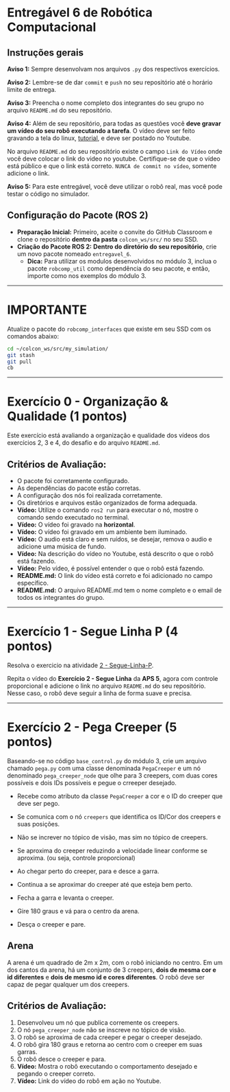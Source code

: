 # Entregável 6 de Robótica Computacional

## Instruções gerais

**Aviso 1:** Sempre desenvolvam nos arquivos `.py` dos respectivos exercícios.

**Aviso 2:** Lembre-se de dar `commit` e `push` no seu repositório até o horário limite de entrega.

**Aviso 3:** Preencha o nome completo dos integrantes do seu grupo no arquivo `README.md` do seu repositório.

**Aviso 4:** Além de seu repositório, para todas as questões você **deve gravar um vídeo do seu robô executando a tarefa**. O vídeo deve ser feito gravando a tela do linux, [tutorial](https://insper.github.io/robotica-computacional/screen_record/), e deve ser postado no Youtube. 

No arquivo `README.md` do seu repositório existe o campo `Link do Vídeo` onde você deve colocar o link do video no youtube. Certifique-se de que o vídeo está público e que o link está correto. `NUNCA de commit no vídeo`, somente adicione o link.

**Aviso 5:** Para este entregável, você deve utilizar o robô real, mas você pode testar o código no simulador.

## Configuração do Pacote (ROS 2)

- **Preparação Inicial:** Primeiro, aceite o convite do GitHub Classroom e clone o repositório **dentro da pasta** `colcon_ws/src/` no seu SSD.
- **Criação do Pacote ROS 2:** **Dentro do diretório do seu repositório**, crie um novo pacote nomeado `entregavel_6`.
    - **Dica:** Para utilizar os modulos desenvolvidos no módulo 3, inclua o pacote `robcomp_util` como dependência do seu pacote, e então, importe como nos exemplos do módulo 3.

____________________________________________________________________
# **IMPORTANTE**
Atualize o pacote do `robcomp_interfaces` que existe em seu SSD com os comandos abaixo:
```bash
cd ~/colcon_ws/src/my_simulation/
git stash
git pull
cb
```
____________________________________________________________________

# Exercício 0 - Organização & Qualidade (1 pontos)
Este exercício está avaliando a organização e qualidade dos vídeos dos exercícios 2, 3 e 4, do desafio e do arquivo `README.md`.

## Critérios de Avaliação:
* O pacote foi corretamente configurado.
* As dependências do pacote estão corretas.
* A configuração dos nós foi realizada corretamente.
* Os diretórios e arquivos estão organizados de forma adequada.
* **Vídeo:** Utilize o comando `ros2 run` para executar o nó, mostre o comando sendo executado no terminal.
* **Vídeo:** O vídeo foi gravado na **horizontal**.
* **Vídeo:** O vídeo foi gravado em um ambiente bem iluminado.
* **Vídeo:** O audio está claro e sem ruídos, se desejar, remova o audio e adicione uma música de fundo.
* **Vídeo:** Na descrição do vídeo no Youtube, está descrito o que o robô está fazendo.
* **Vídeo:** Pelo vídeo, é possível entender o que o robô está fazendo.
* **README.md:** O link do vídeo está correto e foi adicionado no campo específico.
* **README.md:** O arquivo README.md tem o nome completo e o email de todos os integrantes do grupo.
____________________________________________________________________

# Exercício 1 - Segue Linha P (4 pontos)
Resolva o exercicio na atividade [2 - Segue-Linha-P](https://insper.github.io/robotica-computacional/modulos/07-controle/atividades/2-seguelinha-proporcional/).

Repita o vídeo do **Exercício 2 - Segue Linha** da **APS 5**, agora com controle proporcional e adicione o link no arquivo `README.md` do seu repositório. Nesse caso, o robô deve seguir a linha de forma suave e precisa.

____________________________________________________________________

# Exercício 2 - Pega Creeper (5 pontos)
Baseando-se no código `base_control.py` do módulo 3, crie um arquivo chamado `pega.py` com uma classe denominada `PegaCreeper` e um nó denominado `pega_creeper_node` que olhe para 3 creepers, com duas cores possíveis e dois IDs possíveis e pegue o crreeper desejado.

* Recebe como atributo da classe `PegaCreeper` a cor e o ID do creeper que deve ser pego.

* Se comunica com o nó `creepers` que identifica os ID/Cor dos creepers e suas posições.

* Não se increver no tópico de visão, mas sim no tópico de creepers.

* Se aproxima do creeper reduzindo a velocidade linear conforme se aproxima. (ou seja, controle proporcional)

* Ao chegar perto do creeper, para e desce a garra.

* Continua a se aproximar do creeper até que esteja bem perto.

* Fecha a garra e levanta o creeper.

* Gire 180 graus e vá para o centro da arena.

* Desça o creeper e pare.

## Arena
A arena é um quadrado de 2m x 2m, com o robô iniciando no centro. Em um dos cantos da arena, há um conjunto de 3 creepers, **dois de mesma cor e id diferentes** e **dois de mesmo id e cores diferentes**. O robô deve ser capaz de pegar qualquer um dos creepers.

## Critérios de Avaliação:

1. Desenvolveu um nó que publica corremente os creepers.
2. O nó `pega_creeper_node` não se inscreve no tópico de visão.
3. O robô se aproxima de cada creeper e pegar o creeper desejado.
4. O robô gira 180 graus e retorna ao centro com o creeper em suas garras.
5. O robô desce o creeper e para.
4. **Vídeo:** Mostra o robô executando o comportamento desejado e pegando o creeper correto.
5. **Vídeo:** Link do vídeo do robô em ação no Youtube.